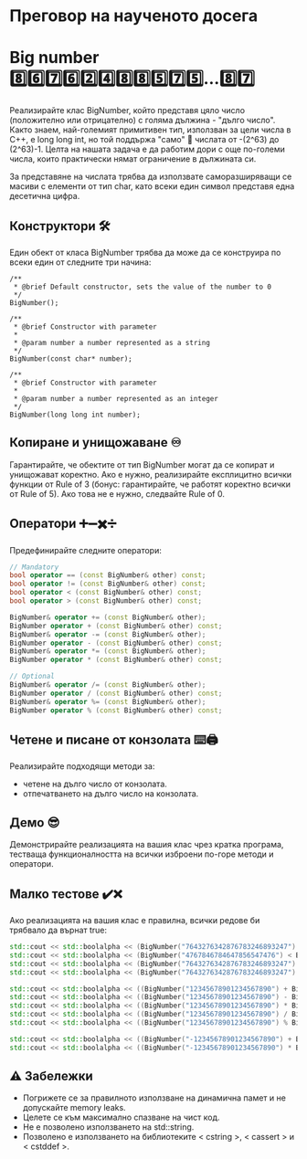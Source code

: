 # Преговор на наученото досега
# Big number 8️⃣6️⃣7️⃣6️⃣2️⃣4️⃣8️⃣8️⃣5️⃣7️⃣5️⃣...8️⃣7️⃣

Реализирайте клас BigNumber, който представя цяло число (положително или отрицателно) с голяма дължина - "дълго число". Както 
знаем, най-големият примитивен тип, използван за цели числа в С++, е long long int, но той поддържа "само" 🤡 числата от -(2^63) 
до (2^63)-1. Целта на нашата задача е да работим дори с още по-големи числа, които практически нямат ограничение в дължината си.

За представяне на числата трябва да използвате саморазширяващи се масиви с елементи от тип char, като всеки един символ представя 
една десетична цифра.

## Конструктори 🛠️
Един обект от класа BigNumber трябва да може да се конструира по всеки един от следните три начина:
```c+++
/**
 * @brief Default constructor, sets the value of the number to 0
 */
BigNumber();

/**
 * @brief Constructor with parameter
 * 
 * @param number a number represented as a string
 */
BigNumber(const char* number);

/**
 * @brief Constructor with parameter
 * 
 * @param number a number represented as an integer
 */
BigNumber(long long int number);
```
## Копиране и унищожаване ♾️
Гарантирайте, че обектите от тип BigNumber могат да се копират и унищожават коректно. Ако е нужно, реализирайте експлицитно 
всички функции от Rule of 3 (бонус: гарантирайте, че работят коректно всички от Rule of 5). Ако това не е нужно, следвайте Rule 
of 0.

## Оператори ➕➖✖️➗
Предефинирайте следните оператори:
```c++
// Mandatory
bool operator == (const BigNumber& other) const;
bool operator != (const BigNumber& other) const;
bool operator < (const BigNumber& other) const;
bool operator > (const BigNumber& other) const;

BigNumber& operator += (const BigNumber& other);
BigNumber operator + (const BigNumber& other) const;
BigNumber& operator -= (const BigNumber& other);
BigNumber operator - (const BigNumber& other) const;
BigNumber& operator *= (const BigNumber& other);
BigNumber operator * (const BigNumber& other) const;

// Optional
BigNumber& operator /= (const BigNumber& other);
BigNumber operator / (const BigNumber& other) const;
BigNumber& operator %= (const BigNumber& other);
BigNumber operator % (const BigNumber& other) const;
```
## Четене и писане от конзолата ⌨️🖨️
Реализирайте подходящи методи за:
  - четене на дълго число от конзолата.
  - отпечатването на дълго число на конзолата.

## Демо 😎
Демонстрирайте реализацията на вашия клас чрез кратка програма, тестваща функционалността на всички изброени по-горе методи и 
оператори.

## Малко тестове ✔️❌
Ако реализацията на вашия клас е правилна, всички редове би трябвало да върнат true:
```c++
std::cout << std::boolalpha << (BigNumber("7643276342876783246893247") > BigNumber("4767846784647856547476")) << std::endl;
std::cout << std::boolalpha << (BigNumber("4767846784647856547476") < BigNumber("7643276342876783246893247")) << std::endl;
std::cout << std::boolalpha << (BigNumber("7643276342876783246893247") != BigNumber("4767846784647856547476")) << std::endl;
std::cout << std::boolalpha << (BigNumber("7643276342876783246893247") == BigNumber("7643276342876783246893247")) << std::endl;

std::cout << std::boolalpha << ((BigNumber("12345678901234567890") + BigNumber("4354678097643135")) == BigNumber("12350033579332211025")) << std::endl;
std::cout << std::boolalpha << ((BigNumber("12345678901234567890") - BigNumber("4354678097643135")) == BigNumber("12341324223136924755")) << std::endl;
std::cout << std::boolalpha << ((BigNumber("12345678901234567890") * BigNumber("4354678097643135")) == BigNumber("53761457511741137249987999149935150")) << std::endl;
std::cout << std::boolalpha << ((BigNumber("12345678901234567890") / BigNumber("4354678097643135")) == BigNumber("2835")) << std::endl;
std::cout << std::boolalpha << ((BigNumber("12345678901234567890") % BigNumber("4354678097643135")) == BigNumber("166494416280165")) << std::endl;

std::cout << std::boolalpha << ((BigNumber("-12345678901234567890") + BigNumber("4354678097643135")) == BigNumber("-12341324223136924755")) << std::endl;
std::cout << std::boolalpha << ((BigNumber("-12345678901234567890") * BigNumber("4354678097643135")) == BigNumber("-53761457511741137249987999149935150")) << std::endl;
```
## ⚠️ Забележки
  - Погрижете се за правилното използване на динамична памет и не допускайте memory leaks.
  - Целете се към максимално спазване на чист код.
  - Не е позволено използването на std::string.
  - Позволено е използването на библиотеките < cstring >, < cassert > и < cstddef >.
  
